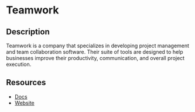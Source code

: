 # Teamwork

## Description
Teamwork is a company that specializes in developing project management and team collaboration software. Their suite of tools are designed to help businesses improve their productivity, communication, and overall project execution.

## Resources

- [Docs](https://apidocs.teamwork.com/)
- [Website](teamwork.com)

